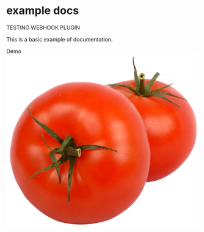 # example docs

TESTING WEBHOOK PLUGIN

This is a basic example of documentation.

Demo ![tomato](./tomato.png)